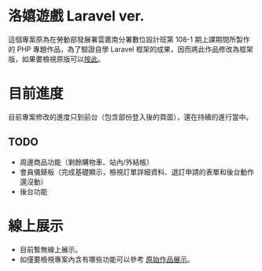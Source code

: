 # 洛嬉遊戲 Laravel ver.
這個專案原為在勞動部發展署雲嘉南分署數位設計班第 108-1 期上課期間所製作的 PHP 專題作品，為了驗證自學 Laravel 框架的成果，因而將此作品修改為框架版，如果要檢視原版可以[按此](https://github.com/samuikaze/IndependentStudyfForPHP)。

# 目前進度
目前專案修改的進度只到前台（包含部份登入後的頁面），還在持續的進行當中。

## TODO
* 周邊商品功能（剩餘購物車、站內/外結帳）
* 會員儀錶板（完成基礎顯示，檢視訂單詳細資料、退訂申請的表單和後台動作還沒動）
* 後台功能

# 線上展示
* 目前暫無線上展示。
* 如僅要檢視專案內含有哪些功能可以參考 [原始作品展示](http://sksk108.000webhostapp.com/)。
